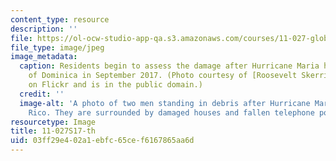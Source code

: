 ```yaml
---
content_type: resource
description: ''
file: https://ol-ocw-studio-app-qa.s3.amazonaws.com/courses/11-027-global-cityscope-disaster-planning-and-post-disaster-rebuilding-and-recovery-spring-2017/03ff29e402a1ebfc65cef6167865aa6d_11-027S17-th.jpg
file_type: image/jpeg
image_metadata:
  caption: Residents begin to assess the damage after Hurricane Maria hit the island
    of Dominica in September 2017. (Photo courtesy of [Roosevelt Skerrit](https://flic.kr/p/YWuY3D)
    on Flickr and is in the public domain.)
  credit: ''
  image-alt: 'A photo of two men standing in debris after Hurricane Maria hit Puerto
    Rico. They are surrounded by damaged houses and fallen telephone poles and wires. '
resourcetype: Image
title: 11-027S17-th
uid: 03ff29e4-02a1-ebfc-65ce-f6167865aa6d
---
```

